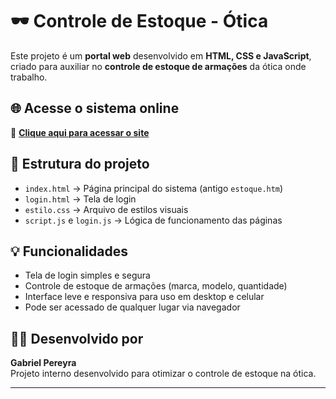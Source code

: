 # 🕶️ Controle de Estoque - Ótica

Este projeto é um **portal web** desenvolvido em **HTML, CSS e JavaScript**, criado para auxiliar no **controle de estoque de armações** da ótica onde trabalho.

## 🌐 Acesse o sistema online
🔗 **[Clique aqui para acessar o site](https://languido1.github.io/CONTROLE-DE-ESTOQUE/)**  

## 📁 Estrutura do projeto
- `index.html` → Página principal do sistema (antigo `estoque.htm`)  
- `login.html` → Tela de login  
- `estilo.css` → Arquivo de estilos visuais  
- `script.js` e `login.js` → Lógica de funcionamento das páginas  

## 💡 Funcionalidades
- Tela de login simples e segura  
- Controle de estoque de armações (marca, modelo, quantidade)  
- Interface leve e responsiva para uso em desktop e celular  
- Pode ser acessado de qualquer lugar via navegador  

## 👨‍💻 Desenvolvido por
**Gabriel Pereyra**  
Projeto interno desenvolvido para otimizar o controle de estoque na ótica.

---
